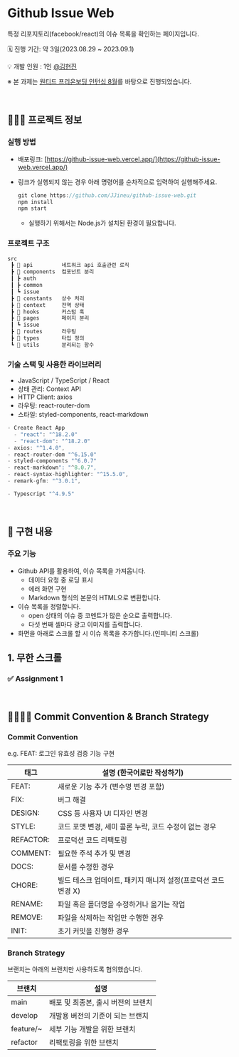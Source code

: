 # Github Issue Web

특정 리포지토리(facebook/react)의 이슈 목록을 확인하는 페이지입니다.


🗓️ 진행 기간: 약 3일(2023.08.29 ~ 2023.09.1)

💡 개발 인원 : 1인 [@김현진](https://github.com/JJineu)

※ 본 과제는 [원티드 프리온보딩 인턴십 8월](https://www.wanted.co.kr/events/pre_ob_fe_12)를 바탕으로 진행되었습니다. 

<br>

## 🧑🏻‍💻 프로젝트 정보
### 실행 방법

- 배포링크: [https://github-issue-web.vercel.app/](https://github-issue-web.vercel.app/)

- 링크가 실행되지 않는 경우 아래 명령어를 순차적으로 입력하여 실행해주세요.
  ```jsx
  git clone https://github.com/JJineu/github-issue-web.git
  npm install
  npm start
  ```
  - 실행하기 위해서는 Node.js가 설치된 환경이 필요합니다.



### 프로젝트 구조

```jsx
src
 ┣ 📂 api         네트워크 api 호출관련 로직
 ┣ 📂 components  컴포넌트 분리
 ┃ ┣ auth
 ┃ ┣ common
 ┃ ┗ issue
 ┣ 📂 constants   상수 처리
 ┣ 📂 context     전역 상태
 ┣ 📂 hooks       커스텀 훅
 ┣ 📂 pages       페이지 분리
 ┃ ┗ issue
 ┣ 📂 routes      라우팅
 ┣ 📂 types       타입 정의
 ┗ 📂 utils       분리되는 함수

```

### 기술 스택 및 사용한 라이브러리
- JavaScript / TypeScript / React
- 상태 관리: Context API
- HTTP Client: axios
- 라우팅: react-router-dom
- 스타일: styled-components, react-markdown

```jsx
- Create React App
  - "react": "^18.2.0"
  - "react-dom": "^18.2.0"
- axios: "^1.4.0",
- react-router-dom "^6.15.0"
- styled-components "^6.0.7"
- react-markdown": "^8.0.7",
- react-syntax-highlighter: "^15.5.0",
- remark-gfm: "^3.0.1",

- Typescript "^4.9.5"
```


<br>

## 📝 구현 내용
### 주요 기능

- Github API를 활용하여, 이슈 목록을 가져옵니다.
  - 데이터 요청 중 로딩 표시
  - 에러 화면 구현
  - Markdown 형식의 본문의 HTML으로 변환합니다.
- 이슈 목록을 정렬합니다.
  - open 상태의 이슈 중 코멘트가 많은 순으로 출력합니다.
  - 다섯 번째 셀마다 광고 이미지를 출력합니다.
- 화면을 아래로 스크롤 할 시 이슈 목록을 추가합니다.(인피니티 스크롤)


## 1. 무한 스크롤
### ✅ Assignment 1




<br>


## 🫱🏻‍🫲🏿 Commit Convention & Branch Strategy
### Commit Convention

e.g.  FEAT: 로그인 유효성 검증 기능 구현

| 태그 | 설명 (한국어로만 작성하기) |
| --- | --- |
| FEAT: | 새로운 기능 추가 (변수명 변경 포함) |
| FIX: | 버그 해결 |
| DESIGN: | CSS 등 사용자 UI 디자인 변경 |
| STYLE: | 코드 포맷 변경, 세미 콜론 누락, 코드 수정이 없는 경우 |
| REFACTOR: | 프로덕션 코드 리팩토링 |
| COMMENT: | 필요한 주석 추가 및 변경 |
| DOCS: | 문서를 수정한 경우 |
| CHORE: | 빌드 테스크 업데이트, 패키지 매니저 설정(프로덕션 코드 변경 X) |
| RENAME: | 파일 혹은 폴더명을 수정하거나 옮기는 작업 |
| REMOVE: | 파일을 삭제하는 작업만 수행한 경우 |
| INIT: | 초기 커밋을 진행한 경우 |

### Branch Strategy

브랜치는 아래의 브랜치만 사용하도록 협의했습니다.

| 브랜치 | 설명 |
| --- | --- |
| main | 배포 및 최종본, 출시 버전의 브랜치 |
| develop | 개발용 버전의 기준이 되는 브랜치 |
| feature/~ | 세부 기능 개발을 위한 브랜치 |
| refactor | 리팩토링을 위한 브랜치 |

